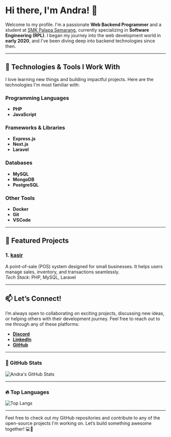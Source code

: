 # Hi there, I'm Andra! 👋

Welcome to my profile. I'm a passionate **Web Backend Programmer** and a student at [SMK Palapa Semarang](https://smkpalapasemarang.sch.id), currently specializing in **Software Engineering (RPL)**. I began my journey into the web development world in **early 2020**, and I’ve been diving deep into backend technologies since then.

---

## 🔧 Technologies & Tools I Work With

I love learning new things and building impactful projects. Here are the technologies I'm most familiar with:

### **Programming Languages**
- **PHP**  
- **JavaScript**

### **Frameworks & Libraries**
- **Express.js**
- **Next.js**
- **Laravel**

### **Databases**
- **MySQL**
- **MongoDB**
- **PostgreSQL**

### **Other Tools**
- **Docker**  
- **Git**  
- **VSCode**

---

## 🌟 Featured Projects

### 1. **[kasir](../kasir)**  
A point-of-sale (POS) system designed for small businesses. It helps users manage sales, inventory, and transactions seamlessly.  
*Tech Stack*: PHP, MySQL, Laravel

---

## 📫 Let’s Connect!

I’m always open to collaborating on exciting projects, discussing new ideas, or helping others with their development journey. Feel free to reach out to me through any of these platforms:

- **[Discord](https://discord.com/AndraZero121)**
- **[LinkedIn](https://www.linkedin.com/in/andra-anursa-764b92317/)**
- **[GitHub](https://github.com/andra)**

---

### 🚀 GitHub Stats

![Andra's GitHub Stats](https://github-readme-stats.vercel.app/api?username=AndraZero121&count_private=true&show_icons=true&hide_title=true&hide=prs&theme=github_dark)

---

### 🔥 Top Languages

![Top Langs](https://github-readme-stats.vercel.app/api/top-langs/?username=AndraZero121&theme=github_dark&layout=compact&langs_count=8)

---

Feel free to check out my GitHub repositories and contribute to any of the open-source projects I'm working on. Let’s build something awesome together! 💻🚀
